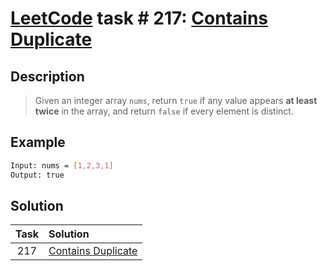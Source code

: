 # [LeetCode][leetcode] task # 217: [Contains Duplicate][task]

Description
-----------

> Given an integer array `nums`, return `true`
> if any value appears **at least twice** in the array,
> and return `false` if every element is distinct.

Example
-------

```sh
Input: nums = [1,2,3,1]
Output: true
```

Solution
--------

| Task | Solution                       |
|:----:|:-------------------------------|
| 217  | [Contains Duplicate][solution] |


[leetcode]: <http://leetcode.com/>
[task]: <https://leetcode.com/problems/contains-duplicate/>
[solution]: <https://github.com/wellaxis/praxis-leetcode/blob/main/src/main/java/com/witalis/praxis/leetcode/task/h3/p217/option/Practice.java>
